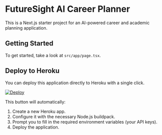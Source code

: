 
# FutureSight AI Career Planner

This is a Next.js starter project for an AI-powered career and academic planning application.

## Getting Started

To get started, take a look at `src/app/page.tsx`.

## Deploy to Heroku

You can deploy this application directly to Heroku with a single click.

[![Deploy](https://www.herokucdn.com/deploy/button.svg)](https://heroku.com/deploy)

This button will automatically:
1.  Create a new Heroku app.
2.  Configure it with the necessary Node.js buildpack.
3.  Prompt you to fill in the required environment variables (your API keys).
4.  Deploy the application.
